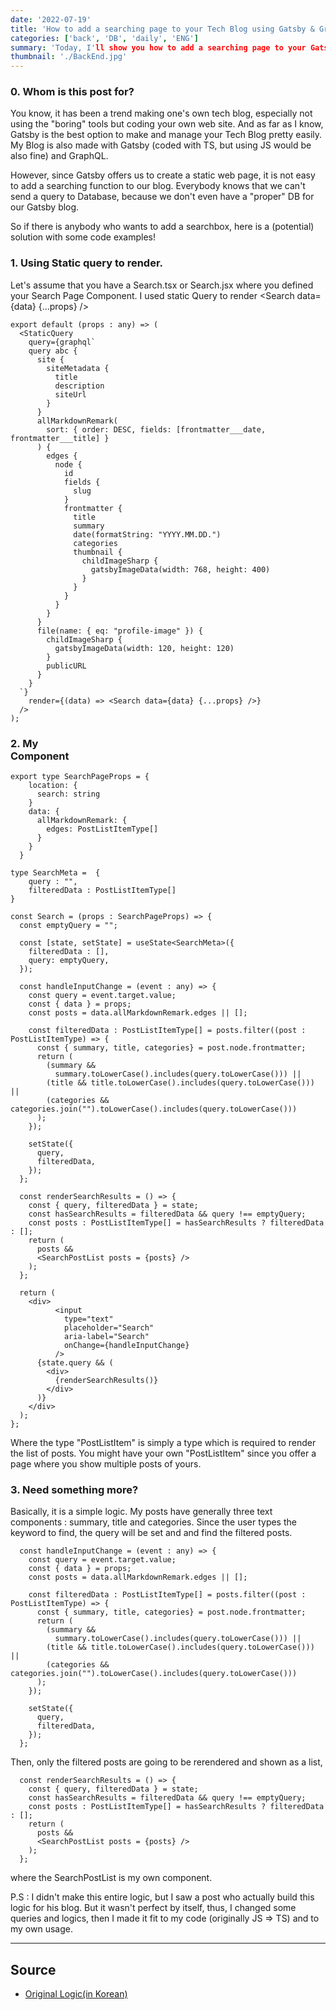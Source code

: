 ```yaml
---
date: '2022-07-19'
title: 'How to add a searching page to your Tech Blog using Gatsby & GraphQL'
categories: ['back', 'DB', 'daily', 'ENG']
summary: 'Today, I'll show you how to add a searching page to your Gatsby Blog using GraphQL step by step'
thumbnail: './BackEnd.jpg'
---
```

### 0. Whom is this post for?

You know, it has been a trend making one's own tech blog, especially not using the "boring" tools but coding your own web site.
And as far as I know, Gatsby is the best option to make and manage your Tech Blog pretty easily. My Blog is also made with 
Gatsby (coded with TS, but using JS would be also fine) and GraphQL.

However, since Gatsby offers us to create a static web page, it is not easy to add a searching function to our blog.
Everybody knows that we can't send a query to Database, because we don't even have a "proper" DB for our Gatsby blog.

So if there is anybody who wants to add a searchbox, here is a (potential) solution with some code examples!

### 1. Using Static query to render.

Let's assume that you have a Search.tsx or Search.jsx where you defined your Search Page Component.
I used static Query to render <Search data={data} {...props} /> 

```
export default (props : any) => (
  <StaticQuery
    query={graphql`
    query abc {
      site {
        siteMetadata {
          title
          description
          siteUrl
        }
      }
      allMarkdownRemark(
        sort: { order: DESC, fields: [frontmatter___date, frontmatter___title] }
      ) {
        edges {
          node {
            id
            fields {
              slug
            }
            frontmatter {
              title
              summary
              date(formatString: "YYYY.MM.DD.")
              categories
              thumbnail {
                childImageSharp {
                  gatsbyImageData(width: 768, height: 400)
                }
              }
            }
          }
        }
      }
      file(name: { eq: "profile-image" }) {
        childImageSharp {
          gatsbyImageData(width: 120, height: 120)
        }
        publicURL
      }
    }
  `}
    render={(data) => <Search data={data} {...props} />}
  />
);
```

### 2. My <Search /> Component

```
export type SearchPageProps = {
    location: {
      search: string
    }
    data: {
      allMarkdownRemark: {
        edges: PostListItemType[]
      }
    }
  }

type SearchMeta =  {
    query : "",
    filteredData : PostListItemType[]
}

const Search = (props : SearchPageProps) => {
  const emptyQuery = "";

  const [state, setState] = useState<SearchMeta>({
    filteredData : [],
    query: emptyQuery,
  });

  const handleInputChange = (event : any) => {
    const query = event.target.value;
    const { data } = props;
    const posts = data.allMarkdownRemark.edges || [];

    const filteredData : PostListItemType[] = posts.filter((post : PostListItemType) => {
      const { summary, title, categories} = post.node.frontmatter;
      return (
        (summary &&
          summary.toLowerCase().includes(query.toLowerCase())) ||
        (title && title.toLowerCase().includes(query.toLowerCase())) ||
        (categories && categories.join("").toLowerCase().includes(query.toLowerCase()))
      );
    });

    setState({
      query,
      filteredData,
    });
  };

  const renderSearchResults = () => {
    const { query, filteredData } = state;
    const hasSearchResults = filteredData && query !== emptyQuery;
    const posts : PostListItemType[] = hasSearchResults ? filteredData : [];
    return (
      posts &&
      <SearchPostList posts = {posts} />
    );
  };

  return (
    <div>
          <input
            type="text"
            placeholder="Search"
            aria-label="Search"
            onChange={handleInputChange}
          />
      {state.query && (
        <div>
          {renderSearchResults()}
        </div>
      )}
    </div>
  );
};
```
Where the type "PostListItem" is simply a type which is required to render the list of posts. You might have your 
own "PostListItem" since you offer a page where you show multiple posts of yours. 

### 3. Need something more?

Basically, it is a simple logic. My posts have generally three text components : summary, title and categories.
Since the user types the keyword to find, the query will be set and and find the filtered posts.

```
  const handleInputChange = (event : any) => {
    const query = event.target.value;
    const { data } = props;
    const posts = data.allMarkdownRemark.edges || [];

    const filteredData : PostListItemType[] = posts.filter((post : PostListItemType) => {
      const { summary, title, categories} = post.node.frontmatter;
      return (
        (summary &&
          summary.toLowerCase().includes(query.toLowerCase())) ||
        (title && title.toLowerCase().includes(query.toLowerCase())) ||
        (categories && categories.join("").toLowerCase().includes(query.toLowerCase()))
      );
    });

    setState({
      query,
      filteredData,
    });
  };

```

Then, only the filtered posts are going to be rerendered and shown as a list,

```
  const renderSearchResults = () => {
    const { query, filteredData } = state;
    const hasSearchResults = filteredData && query !== emptyQuery;
    const posts : PostListItemType[] = hasSearchResults ? filteredData : [];
    return (
      posts &&
      <SearchPostList posts = {posts} />
    );
  };
```
where the SearchPostList is my own component.

P.S : I didn't make this entire logic, but I saw a post who actually build this logic for his blog.
But it wasn't perfect by itself, thus, I changed some queries and logics, then I made it fit to my code (originally JS => TS) and to my own usage. 

---

## Source

- [Original Logic(in Korean)](<https://yohanpro.com/posts/gatsby-search>)

